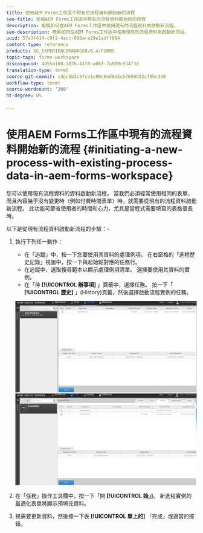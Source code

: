 ```yaml
---
title: 使用AEM Forms工作區中現有的流程資料開始新的流程
seo-title: 使用AEM Forms工作區中現有的流程資料開始新的流程
description: 瞭解如何在AEM Forms工作區中使用現有的流程資料來啟動新流程。
seo-description: 瞭解如何在AEM Forms工作區中使用現有的流程資料來啟動新流程。
uuid: 57a7f414-c9f2-4acc-890a-e29e1adff084
content-type: reference
products: SG_EXPERIENCEMANAGER/6.4/FORMS
topic-tags: forms-workspace
discoiquuid: 4d55a100-1876-41f0-a06f-7a009c934f3d
translation-type: tm+mt
source-git-commit: cdec5b3c57ce1c80c0ed6b5cb7650b52cf9bc340
workflow-type: tm+mt
source-wordcount: '260'
ht-degree: 0%

---
```



# 使用AEM Forms工作區中現有的流程資料開始新的流程 {#initiating-a-new-process-with-existing-process-data-in-aem-forms-workspace}

您可以使用現有流程資料的資料啟動新流程。 當我們必須經常使用相同的表單，而且內容幾乎沒有變更時（例如付費時間表單）時，就需要從現有的流程資料啟動新流程。 此功能可節省使用者的時間和心力，尤其是當程式需要填寫的表格很長時。

以下是從現有流程資料啟動新流程的步驟：-

1. 執行下列任一動作：

   * 在「追蹤」中，按一下您要使用其資料的處理例項。 在右窗格的「進程歷史記錄」視圖中，按一下與起始點對應的任務行。
   * 在追蹤中，選取搜尋範本以顯示處理例項清單。 選擇要使用其資料的實例。
   * 在「待 **[!UICONTROL 辦事項]** 」頁籤中，選擇任務。 按一下「 **[!UICONTROL 歷史]** 」(History)頁籤，然後選擇啟動流程實例的任務。

   ![start3](assets/start3.png) ![start1](assets/start1.png)

1. 在「任務」操作工具欄中，按一下「開 **[!UICONTROL 始」]**。 新進程實例的最適化表單將顯示預填充資料。

1. 視需要更新資料，然後按一下表 **[!UICONTROL 單上的]** 「完成」或適當的按鈕。

